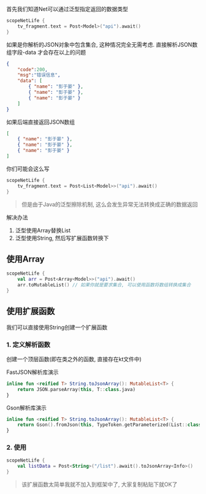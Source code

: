 首先我们知道Net可以通过泛型指定返回的数据类型

```kotlin
scopeNetLife {
    tv_fragment.text = Post<Model>("api").await()
}
```

如果是你解析的JSON对象中包含集合, 这种情况完全无需考虑. 直接解析JSON数组字段-data 才会存在以上的问题

```json
{
    "code":200,
    "msg":"错误信息",
    "data": [
        { "name": "彭于晏" },
        { "name": "彭于晏" },
        { "name": "彭于晏" }
    ]
}
```

如果后端直接返回JSON数组

```json
[
    { "name": "彭于晏" },
    { "name": "彭于晏" },
    { "name": "彭于晏" }
]
```

你们可能会这么写

```kotlin
scopeNetLife {
    tv_fragment.text = Post<List<Model>>("api").await()
}
```

> 但是由于Java的泛型擦除机制, 这么会发生异常无法转换成正确的数据返回


解决办法

1. 泛型使用Array替换List
2. 泛型使用String, 然后写扩展函数转换下

## 使用Array

```kotlin
scopeNetLife {
    val arr = Post<Array<Model>>("api").await()
    arr.toMutableList() // 如果你就是要求集合, 可以使用函数将数组转换成集合
}
```

## 使用扩展函数

我们可以直接使用String创建一个扩展函数


### 1. 定义解析函数

创建一个顶层函数(即在类之外的函数, 直接存在kt文件中)

FastJSON解析库演示

```kotlin
inline fun <reified T> String.toJsonArray(): MutableList<T> {
    return JSON.parseArray(this, T::class.java)
}
```

Gson解析库演示

```kotlin
inline fun <reified T> String.toJsonArray(): MutableList<T> {
    return Gson().fromJson(this, TypeToken.getParameterized(List::class.java, T::class.java).type)
}
```

### 2. 使用

```kotlin
scopeNetLife {
    val listData = Post<String>("/list").await().toJsonArray<Info>()
}
```

> 该扩展函数太简单我就不加入到框架中了, 大家复制粘贴下就OK了